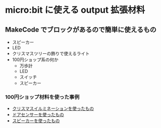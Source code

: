 # micro:bit に使える output 拡張材料

## MakeCode でブロックがあるので簡単に使えるもの

* スピーカー
* LED
* クリスマスツリーの飾りで使えるライト
* 100円ショップ系の何か
  * 万歩計
  * LED
  * スイッチ
  * スピーカー

### 100円ショップ材料を使った事例

* [クリスマスイルミネーションを使ったもの](http://fabkominka.pigmal.com/blog/2017/12/15/microbit1/)
* [ドアセンサーを使ったもの](http://www.ogaworks.com/archives/10091)
* [スピーカーを使ったもの](https://studio.beatnix.co.jp/kids-it/hardware/chibi-bit/microbit-speech/)



